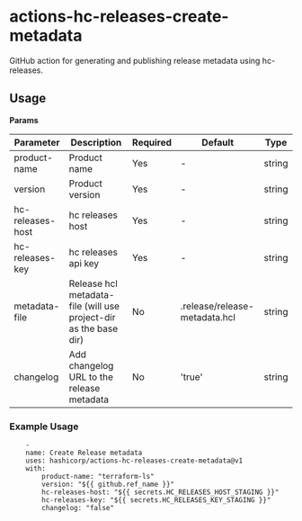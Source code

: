 # actions-hc-releases-create-metadata

GitHub action for generating and publishing release metadata using hc-releases.

## Usage

**Params**

| Parameter          | Description                                                                                      | Required | Default                                                  | Type        |
| ------------------ | -------------------------------------------------------------------------------------------------| ---------| ---------------------------------------------------------| ------------|
| product-name       | Product name                                                                                     | Yes      | -                                                        | string      |
| version            | Product version                                                                                  | Yes      | -                                                        | string      |
| hc-releases-host   | hc releases host                                                                                 | Yes      | -                                                        | string      |
| hc-releases-key    | hc releases api key                                                                              | Yes      | -                                                        | string      |
| metadata-file      | Release hcl metadata-file (will use project-dir as the base dir)                                 | No       | .release/release-metadata.hcl                            | string      |
| changelog          | Add changelog URL to the release metadata                                                        | No       | 'true'		    										  | string      |


### Example Usage

```
	-
	name: Create Release metadata
	uses: hashicorp/actions-hc-releases-create-metadata@v1
	with:
		product-name: "terraform-ls"
		version: "${{ github.ref_name }}"
		hc-releases-host: "${{ secrets.HC_RELEASES_HOST_STAGING }}"
		hc-releases-key: "${{ secrets.HC_RELEASES_KEY_STAGING }}"
		changelog: "false"
```